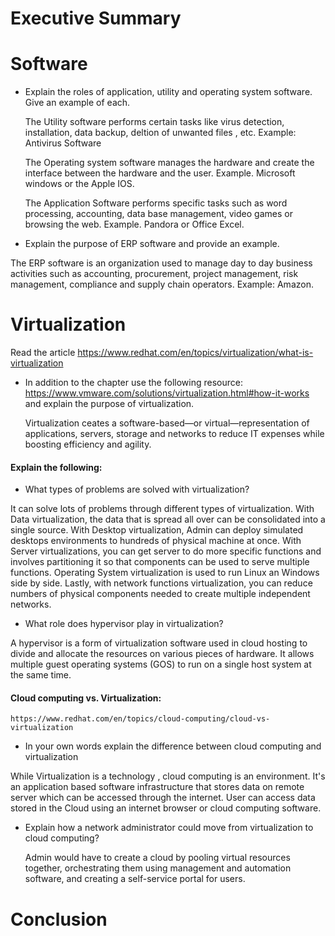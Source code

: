 # Executive Summary

# Software 
* Explain the roles of application, utility and operating system software. Give an example of each. 

  The Utility software performs certain tasks like virus detection, installation, data backup, deltion of unwanted files , etc. Example: Antivirus Software
 
  The Operating system software manages the hardware and create the interface between the hardware and the user. Example. Microsoft windows or the Apple IOS.
  
   The Application Software performs specific tasks such as word processing, accounting, data base management, video games or browsing the web. Example. Pandora or Office Excel. 
   
* Explain the purpose of ERP software and provide an example. 

 The ERP software is an organization used to manage day to day business activities such as accounting, procurement, project management, risk management, compliance and supply chain operators. Example: Amazon.

# Virtualization

Read the article 
https://www.redhat.com/en/topics/virtualization/what-is-virtualization

* In addition to the chapter use the following resource:  https://www.vmware.com/solutions/virtualization.html#how-it-works
and explain the purpose of virtualization. 

  Virtualization ceates a software-based—or virtual—representation of applications, servers, storage and networks to reduce IT expenses while boosting efficiency and agility.
#### Explain the following: 
* What types of problems are solved with virtualization? 

 It can solve lots of problems through different types of virtualization. With Data virtualization, the data that is spread all over can be consolidated into a single source. With Desktop virtualization, Admin can deploy simulated desktops environments to hundreds of physical machine at once. With Server virtualizations, you can get server to do more specific functions and involves partitioning it so that components can be used to serve multiple functions. Operating System virtualization is used to run Linux an Windows side by side. Lastly, with network functions virtualization, you can reduce numbers of physical components needed to create multiple independent networks. 
 
* What role does hypervisor play in virtualization? 

 A hypervisor is a form of virtualization software used in cloud hosting to divide and allocate the resources on various pieces of hardware. It allows multiple guest operating systems (GOS) to run on a single host system at the same time. 

#### Cloud computing vs. Virtualization: 
    https://www.redhat.com/en/topics/cloud-computing/cloud-vs-virtualization  
 
* In your own words explain the difference between cloud computing and virtualization  

 While Virtualization is a technology , cloud computing is an environment. It's an application based software infrastructure that stores data on remote server which can be accessed through the internet. User can access data stored in the Cloud using an internet browser or cloud computing software. 
* Explain how a network administrator could move from virtualization to cloud computing? 
 
  Admin would have to create a cloud by pooling virtual resources together, orchestrating them using management and automation software, and creating a self-service portal for users. 
# Conclusion
